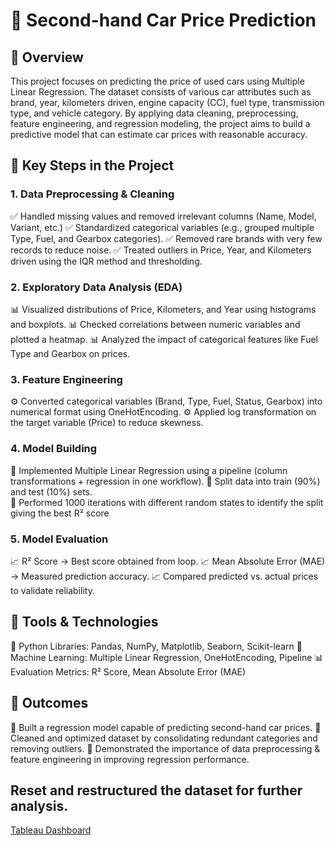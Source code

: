 # 🚗 Second-hand Car Price Prediction  

## 🔹 Overview
This project focuses on predicting the price of used cars using Multiple Linear Regression. The dataset consists of various car attributes such as brand, year, kilometers driven, engine capacity (CC), fuel type, transmission type, and vehicle category. By applying data cleaning, preprocessing, feature engineering, and regression modeling, the project aims to build a predictive model that can estimate car prices with reasonable accuracy.

## 🔹 Key Steps in the Project

### 1. Data Preprocessing & Cleaning
✅ Handled missing values and removed irrelevant columns (Name, Model, Variant, etc.)
✅ Standardized categorical variables (e.g., grouped multiple Type, Fuel, and Gearbox categories).
✅ Removed rare brands with very few records to reduce noise.
✅ Treated outliers in Price, Year, and Kilometers driven using the IQR method and thresholding.

### 2. Exploratory Data Analysis (EDA)
📊 Visualized distributions of Price, Kilometers, and Year using histograms and boxplots.
📊 Checked correlations between numeric variables and plotted a heatmap.
📊 Analyzed the impact of categorical features like Fuel Type and Gearbox on prices.

### 3. Feature Engineering
⚙️ Converted categorical variables (Brand, Type, Fuel, Status, Gearbox) into numerical format using OneHotEncoding.
⚙️ Applied log transformation on the target variable (Price) to reduce skewness.

### 4. Model Building
🔧 Implemented Multiple Linear Regression using a pipeline (column transformations + regression in one workflow).
🔧 Split data into train (90%) and test (10%) sets.  
🔧 Performed 1000 iterations with different random states to identify the split giving the best R² score

### 5. Model Evaluation
📈 R² Score → Best score obtained from loop.
📈 Mean Absolute Error (MAE) → Measured prediction accuracy.
📈 Compared predicted vs. actual prices to validate reliability.

## 🔹 Tools & Technologies
🐍 Python Libraries: Pandas, NumPy, Matplotlib, Seaborn, Scikit-learn
🤖 Machine Learning: Multiple Linear Regression, OneHotEncoding, Pipeline
📊 Evaluation Metrics: R² Score, Mean Absolute Error (MAE)

## 🔹 Outcomes
🚀 Built a regression model capable of predicting second-hand car prices.
🧹 Cleaned and optimized dataset by consolidating redundant categories and removing outliers.
📌 Demonstrated the importance of data preprocessing & feature engineering in improving regression performance.

## Reset and restructured the dataset for further analysis.
[Tableau Dashboard](https://public.tableau.com/views/Secondhandcardashboard/Dashboard2?:language=en-US&:display_count=n&:origin=viz_share_link)
